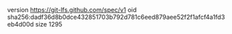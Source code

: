 version https://git-lfs.github.com/spec/v1
oid sha256:dadf36d8b0dce432851703b792d781c6eed879aee52f2f1afcf4a1fd3eb4d00d
size 1295
